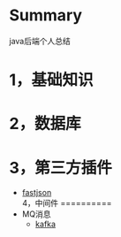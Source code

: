 # Summary
java后端个人总结

1，基础知识
========
2，数据库
========
3，第三方插件
======
 * [fastjson](https://github.com/raotaoyi/Summary/blob/master/%E7%AC%AC%E4%B8%89%E6%96%B9jar%E5%8C%85/fastjson)</br>
4，中间件
==========
 *  MQ消息
    * [kafka]()

